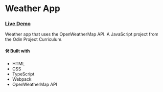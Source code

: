 # Weather App

### [Live Demo](https://jhonacs2.github.io/weatherApp/)

Weather app that uses the OpenWeatherMap API. A JavaScript project from the Odin Project Curriculum.

#### 🛠️ Built with
*  HTML
*  CSS
*  TypeScript
*  Webpack
*  OpenWeatherMap API